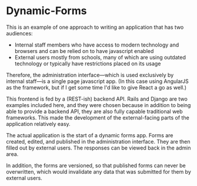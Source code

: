 # Dynamic-Forms

This is an example of one approach to writing an application that has two
audiences:

- Internal staff members who have access to modern technology and browsers and
  can be relied on to have javascript enabled
- External users mostly from schools, many of which are using outdated
  technology or typically have restrictions placed on its usage

Therefore, the administration interface—which is used exclusively by internal
staff—is a single page javascript app. (In this case using AngularJS as the
framework, but if I get some time I'd like to give React a go as well.)

This frontend is fed by a (REST-ish) backend API. Rails and Django are two
examples included here, and they were chosen because in addition to being able
to provide a backend API, they are also fully capable traditional web
frameworks. This made the development of the external-facing parts of the
application relatively easy.

The actual application is the start of a dynamic forms app. Forms are created,
edited, and published in the administration interface. They are then filled out
by external users. The responses can be viewed back in the admin area.

In addition, the forms are versioned, so that published forms can never be
overwritten, which would invalidate any data that was submitted for them by
external users.

